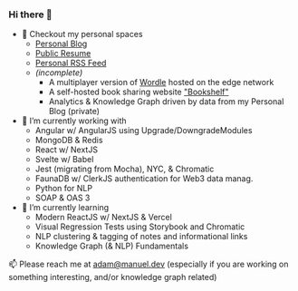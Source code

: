 ### Hi there 👋

- 🌌 Checkout my personal spaces
  - [Personal Blog](https://blog.manuel.dev)
  - [Public Resume](https://adam.manuel.dev)
  - [Personal RSS Feed](https://adammanuel-dev.github.io/feeds/all.xml)
  - _(incomplete)_
    - A multiplayer version of [Wordle](https://wordle.manuel.dev/) hosted on the edge network
    - A self-hosted book sharing website ["Bookshelf"](https://books.manuel.dev/)
    - Analytics & Knowledge Graph driven by data from my Personal Blog (private)
- 🔭 I’m currently working with
  - Angular w/ AngularJS using Upgrade/DowngradeModules
  - MongoDB & Redis
  - React w/ NextJS
  - Svelte w/ Babel
  - Jest (migrating from Mocha), NYC, & Chromatic
  - FaunaDB w/ ClerkJS authentication for Web3 data manag.
  - Python for NLP
  - SOAP & OAS 3
- 🌱 I’m currently learning 
  - Modern ReactJS w/ NextJS & Vercel
  - Visual Regression Tests using Storybook and Chromatic
  - NLP clustering & tagging of notes and informational links
  - Knowledge Graph (& NLP) Fundamentals


📫 Please reach me at adam@manuel.dev (especially if you are working on something interesting, and/or knowledge graph related)
